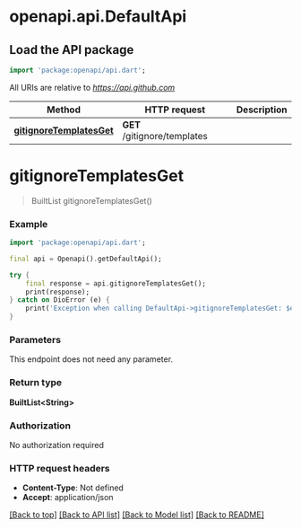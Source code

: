 # openapi.api.DefaultApi

## Load the API package
```dart
import 'package:openapi/api.dart';
```

All URIs are relative to *https://api.github.com*

Method | HTTP request | Description
------------- | ------------- | -------------
[**gitignoreTemplatesGet**](DefaultApi.md#gitignoretemplatesget) | **GET** /gitignore/templates | 


# **gitignoreTemplatesGet**
> BuiltList<String> gitignoreTemplatesGet()



### Example 
```dart
import 'package:openapi/api.dart';

final api = Openapi().getDefaultApi();

try { 
    final response = api.gitignoreTemplatesGet();
    print(response);
} catch on DioError (e) {
    print('Exception when calling DefaultApi->gitignoreTemplatesGet: $e\n');
}
```

### Parameters
This endpoint does not need any parameter.

### Return type

**BuiltList&lt;String&gt;**

### Authorization

No authorization required

### HTTP request headers

 - **Content-Type**: Not defined
 - **Accept**: application/json

[[Back to top]](#) [[Back to API list]](../README.md#documentation-for-api-endpoints) [[Back to Model list]](../README.md#documentation-for-models) [[Back to README]](../README.md)


